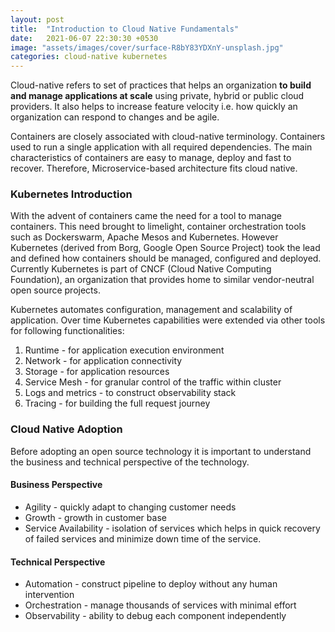 ```yaml
---
layout: post
title:  "Introduction to Cloud Native Fundamentals"
date:   2021-06-07 22:30:30 +0530
image: "assets/images/cover/surface-R8bY83YDXnY-unsplash.jpg"
categories: cloud-native kubernetes
---
```


Cloud-native refers to set of practices that helps an organization **to build and manage applications at scale** using private, hybrid or public cloud providers. It also helps to increase feature velocity i.e. how quickly an organization can respond to changes and be agile.

Containers are closely associated with cloud-native terminology. Containers used to run a single application with all required dependencies. The main characteristics of containers are easy to manage, deploy and fast to recover. Therefore, Microservice-based architecture fits cloud native.

### Kubernetes Introduction

With the advent of containers came the need for a tool to manage containers. This need brought to limelight, container orchestration tools such as Dockerswarm, Apache Mesos and Kubernetes. However Kubernetes (derived from Borg, Google Open Source Project) took the lead and defined how containers should be managed, configured and deployed. Currently Kubernetes is part of CNCF (Cloud Native Computing Foundation), an organization that provides home to similar vendor-neutral open source projects.

Kubernetes automates configuration, management and scalability of application. Over time Kubernetes capabilities were extended via other tools for following functionalities:
  1. Runtime - for application execution environment
  2. Network - for application connectivity
  3. Storage - for application resources
  4. Service Mesh - for granular control of the traffic within cluster
  5. Logs and metrics - to construct observability stack
  6. Tracing - for building the full request journey

### Cloud Native Adoption

Before adopting an open source technology it is important to understand the business and technical perspective of the technology.

#### Business Perspective
  * Agility - quickly adapt to changing customer needs
  * Growth - growth in customer base
  * Service Availability - isolation of services which helps in quick recovery of failed services and minimize down time of the service.

#### Technical Perspective
 * Automation - construct pipeline to deploy without any human intervention
 * Orchestration - manage thousands of services with minimal effort
 * Observability - ability to debug each component independently